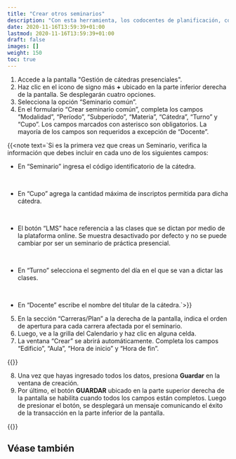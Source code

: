 ```yaml
---
title: "Crear otros seminarios"
description: "Con esta herramienta, los codocentes de planificación, codocentes SGEA, y mesa de ayuda podrán comenzar a generar las cátedras/seminarios de manera fácil y ágil."
date: 2020-11-16T13:59:39+01:00
lastmod: 2020-11-16T13:59:39+01:00
draft: false
images: []
weight: 150
toc: true
---
```


1. Accede a la pantalla "Gestión de cátedras presenciales".
2. Haz clic en el icono de signo más **+** ubicado en la parte inferior derecha de la pantalla. Se desplegarán cuatro opciones. 
3. Selecciona la opción “Seminario común”.
4. En el formulario “Crear seminario común”, completa los campos “Modalidad”, “Período”, “Subperíodo”, “Materia”, “Cátedra”, “Turno” y “Cupo”. Los campos marcados con asterisco son obligatorios. La mayoría de los campos son requeridos a excepción de “Docente”.

{{<note text=`Si es la primera vez que creas un Seminario, verifica la información que debes incluir en cada uno de los siguientes campos:
<br>

- En “Seminario” ingresa el código identificatorio de la cátedra.
<br>

- En “Cupo” agrega la cantidad máxima de inscriptos permitida para dicha cátedra.
<br>

- El botón “LMS” hace referencia a las clases que se dictan por medio de la plataforma online. Se muestra desactivado por defecto y no se puede cambiar por ser un seminario de práctica presencial.
<br>

- En “Turno” selecciona el segmento del día en el que se van a dictar las clases.
<br>

- En “Docente” escribe el nombre del titular de la cátedra.`>}}

5. En la sección “Carreras/Plan” a la derecha de la pantalla, indica el orden de apertura para cada carrera afectada por el seminario.
6. Luego, ve a la grilla del Calendario y haz clic en alguna celda. 
7. La ventana “Crear” se abrirá automáticamente. Completa los campos “Edificio”, “Aula”, “Hora de inicio” y “Hora de fin”.

{{<note text="Si deseas agregar una nueva clase el mismo día, seleccione el botón <b>+ Agregar horario</b>. Si deseas eliminar alguno de los registros creados, presiona el ícono eliminar.">}}

8. Una vez que hayas ingresado todos los datos, presiona **Guardar** en la ventana de creación.
9. Por último, el botón **GUARDAR** ubicado en la parte superior derecha de la pantalla se habilita cuando todos los campos están completos. Luego de presionar el botón, se desplegará un mensaje comunicando el éxito de la transacción en la parte inferior de la pantalla.

{{<tip text="El seminario común que acabas de crear se podrá ver en la grilla de la pantalla de búsqueda. Por defecto, se creará cerrado. Para poder abrir cualquier cátedra/seminario desde esta pantalla, usa el botón de encendido y apagado a al derecha del registro.">}}

## Véase también

<!-- {{< link text="Buscar cátedras" to="buscar-catedras" >}} -->
<br/>
<!-- {{< link text="Editar cátedras" to="editar-catedras" >}} -->
<br/>
<!-- {{< link text="Abrir cátedras" to="abrir-catedras" >}} -->